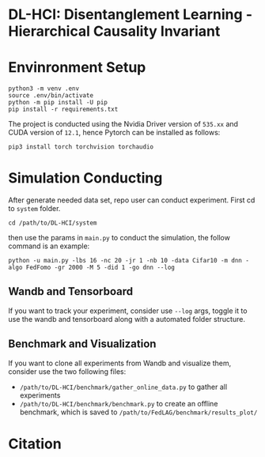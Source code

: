 # DL-HCI: Disentanglement Learning - Hierarchical Causality Invariant 

# Envinronment Setup
```
python3 -m venv .env
source .env/bin/activate
python -m pip install -U pip
pip install -r requirements.txt
```
The project is conducted using the Nvidia Driver version of ```535.xx``` and CUDA version of ```12.1```, hence Pytorch can be installed as follows:
```
pip3 install torch torchvision torchaudio
```



# Simulation Conducting
After generate needed data set, repo user can conduct experiment. First cd to ```system``` folder.
```
cd /path/to/DL-HCI/system
``` 
then use the params in ```main.py``` to conduct the simulation, the follow command is an example:
```
python -u main.py -lbs 16 -nc 20 -jr 1 -nb 10 -data Cifar10 -m dnn -algo FedFomo -gr 2000 -M 5 -did 1 -go dnn --log
```

## Wandb and Tensorboard
If you want to track your experiment, consider use ```--log``` args, toggle it to use the wandb and tensorboard along with a automated folder structure.

## Benchmark and Visualization
If you want to clone all experiments from Wandb and visualize them, consider use the two following files:
- ```/path/to/DL-HCI/benchmark/gather_online_data.py``` to gather all experiments
- ```/path/to/DL-HCI/benchmark/benchmark.py``` to create an offline benchmark, which is saved to ```/path/to/FedLAG/benchmark/results_plot/```

# Citation
```
```
